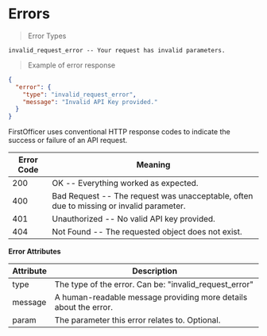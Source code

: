 # Errors


> Error Types

```shell
invalid_request_error -- Your request has invalid parameters.

```

> Example of error response

```json
{
  "error": {
    "type": "invalid_request_error",
    "message": "Invalid API Key provided."
  }
}

```

FirstOfficer uses conventional HTTP response codes to indicate the success or failure of an API request.

Error Code | Meaning
---------- | -------
200 | OK -- Everything worked as expected.
400 | Bad Request -- The request was unacceptable, often due to missing or invalid parameter.
401 | Unauthorized -- No valid API key provided.
404 | Not Found -- The requested object does not exist.



__Error Attributes__

Attribute | Description
---------- | -------
type | The type of the error. Can be: "invalid_request_error"
message | A human-readable message providing more details about the error.
param | The parameter this error relates to. Optional.
